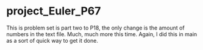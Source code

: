 project_Euler_P67
=================

This is problem set is part two to P18, the only change is the amount of numbers in the text file. Much, much more this time. Again, I did this in main as a sort of quick way to get it done. 
